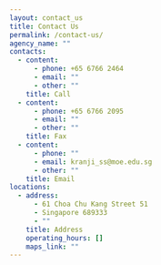 ```yaml
---
layout: contact_us
title: Contact Us
permalink: /contact-us/
agency_name: ""
contacts:
  - content:
      - phone: +65 6766 2464
      - email: ""
      - other: ""
    title: Call
  - content:
      - phone: +65 6766 2095
      - email: ""
      - other: ""
    title: Fax
  - content:
      - phone: ""
      - email: kranji_ss@moe.edu.sg
      - other: ""
    title: Email
locations:
  - address:
      - 61 Choa Chu Kang Street 51
      - Singapore 689333
      - ""
    title: Address
    operating_hours: []
    maps_link: ""
---
```

